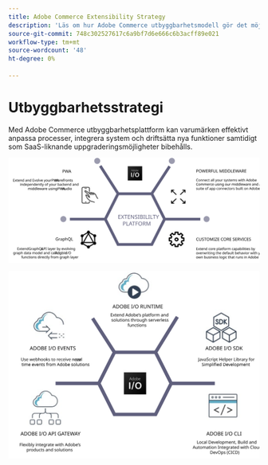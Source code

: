 ```yaml
---
title: Adobe Commerce Extensibility Strategy
description: 'Läs om hur Adobe Commerce utbyggbarhetsmodell gör det möjligt för er att anpassa er implementering. '
source-git-commit: 748c302527617c6a9bf7d6e666c6b3acff89e021
workflow-type: tm+mt
source-wordcount: '48'
ht-degree: 0%

---
```



# Utbyggbarhetsstrategi

Med Adobe Commerce utbyggbarhetsplattform kan varumärken effektivt anpassa processer, integrera system och driftsätta nya funktioner samtidigt som SaaS-liknande uppgraderingsmöjligheter bibehålls.

![Mobil strategi för utbyggbarhet för Adobe Commerce](../../assets/playbooks/extensibility-strategy-1.svg)

![Mobil strategi för utbyggbarhet för Adobe Commerce](../../assets/playbooks/extensibility-strategy-2.svg)
